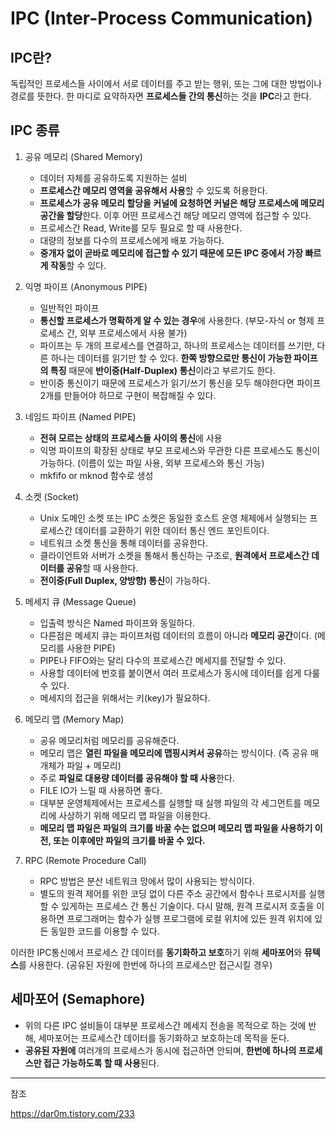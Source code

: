 # IPC (Inter-Process Communication)

## IPC란?
독립적인 프로세스들 사이에서 서로 데이터를 주고 받는 행위, 또는 그에 대한 방법이나 경로를 뜻한다.
한 마디로 요약하자면 **프로세스들 간의 통신**하는 것을 **IPC**라고 한다.

## IPC 종류

1. 공유 메모리 (Shared Memory)
	- 데이터 자체를 공유하도록 지원하는 설비
	- **프로세스간 메모리 영역을 공유해서 사용**할 수 있도록 허용한다.
	- **프로세스가 공유 메모리 할당을 커널에 요청하면 커널은 해당 프로세스에 메모리 공간을 할당**한다. 이후 어떤 프로세스건 해당 메모리 영역에 접근할 수 있다.
	- 프로세스간 Read, Write를 모두 필요로 할 때 사용한다.
	- 대량의 정보를 다수의 프로세스에게 배포 가능하다.
	- **중개자 없이 곧바로 메모리에 접근할 수 있기 때문에 모든 IPC 중에서 가장 빠르게 작동**할 수 있다.
2. 익명 파이프 (Anonymous PIPE)
	- 일반적인 파이프
	- **통신할 프로세스가 명확하게 알 수 있는 경우**에 사용한다. (부모-자식 or 형제 프로세스 간, 외부 프로세스에서 사용 불가)
	- 파이프는 두 개의 프로세스를 연결하고, 하나의 프로세스는 데이터를 쓰기만, 다른 하나는 데이터를 읽기만 할 수 있다. **한쪽 방향으로만 통신이 가능한 파이프의 특징** 때문에 **반이중(Half-Duplex) 통신**이라고 부르기도 한다.
	- 반이중 통신이기 때문에 프로세스가 읽기/쓰기 통신을 모두 해야한다면 파이프 2개를 만들어야 하므로 구현이 복잡해질 수 있다.

3. 네임드 파이프 (Named PIPE)
	- **전혀 모르는 상태의 프로세스들 사이의 통신**에 사용
	- 익명 파이프의 확장된 상태로 부모 프로세스와 무관한 다른 프로세스도 통신이 가능하다. (이름이 있는 파일 사용, 외부 프로세스와 통신 가능)
	- mkfifo or mknod 함수로 생성
	
4. 소켓 (Socket)
	- Unix 도메인 소켓 또는 IPC 소켓은 동일한 호스트 운영 체제에서 실행되는 프로세스간 데이터를 교환하기 위한 데이터 통신 엔드 포인트이다.
	- 네트워크 소켓 통신을 통해 데이터를 공유한다.
	- 클라이언트와 서버가 소켓을 통해서 통신하는 구조로, **원격에서 프로세스간 데이터를 공유**할 때 사용한다.
	- **전이중(Full Duplex, 양방향) 통신**이 가능하다.
	
5. 메세지 큐 (Message Queue)
	- 입출력 방식은 Named 파이프와 동일하다.
	- 다른점은 메세지 큐는 파이프처럼 데이터의 흐름이 아니라 **메모리 공간**이다. (메모리를 사용한 PIPE)
	- PIPE나 FIFO와는 달리 다수의 프로세스간 메세지를 전달할 수 있다.
	- 사용할 데이터에 번호를 붙이면서 여러 프로세스가 동시에 데이터를 쉽게 다룰 수 있다.
	- 메세지의 접근을 위해서는 키(key)가 필요하다.

6. 메모리 맵 (Memory Map)
	- 공유 메모리처럼 메모리를 공유해준다.
	- 메모리 맵은 **열린 파일을 메모리에 맵핑시켜서 공유**하는 방식이다. (즉 공유 매개체가 파일 + 메모리)
	- 주로 **파일로 대용량 데이터를 공유해야 할 때 사용**한다.
	- FILE IO가 느릴 때 사용하면 좋다.
	- 대부분 운영체제에서는 프로세스를 실행할 때 실행 파일의 각 세그먼트를 메모리에 사상하기 위해 메모리 맵 파일을 이용한다.
	- **메모리 맵 파일은 파일의 크기를 바꿀 수는 없으며 메모리 맵 파일을 사용하기 이전, 또는 이후에만 파일의 크기를 바꿀 수 있다.**

7. RPC (Remote Procedure Call)
	- RPC 방법은 분산 네트워크 망에서 많이 사용되는 방식이다.
	- 별도의 원격 제어를 위한 코딩 없이 다른 주소 공간에서 함수나 프로시저를 실행할 수 있게하는 프로세스 간 통신 기술이다. 다시 말해, 원격 프로시저 호출을 이용하면 프로그래머는 함수가 실행 프로그램에 로컬 위치에 있든 원격 위치에 있든 동일한 코드를 이용할 수 있다.


이러한 IPC통신에서 프로세스 간 데이터를 **동기화하고 보호**하기 위해 **세마포어**와 **뮤텍스**를 사용한다. (공유된 자원에 한번에 하나의 프로세스만 접근시킬 경우)

## 세마포어 (Semaphore)
- 위의 다른 IPC 설비들이 대부분 프로세스간 메세지 전송을 목적으로 하는 것에 반해, 세마포어는 프로세스간 데이터를 동기화하고 보호하는데 목적을 둔다.
- **공유된 자원에** 여러개의 프로세스가 동시에 접근하면 안되며, **한번에 하나의 프로세스만 접근 가능하도록 할 때 사용**된다.

---

참조

https://dar0m.tistory.com/233







